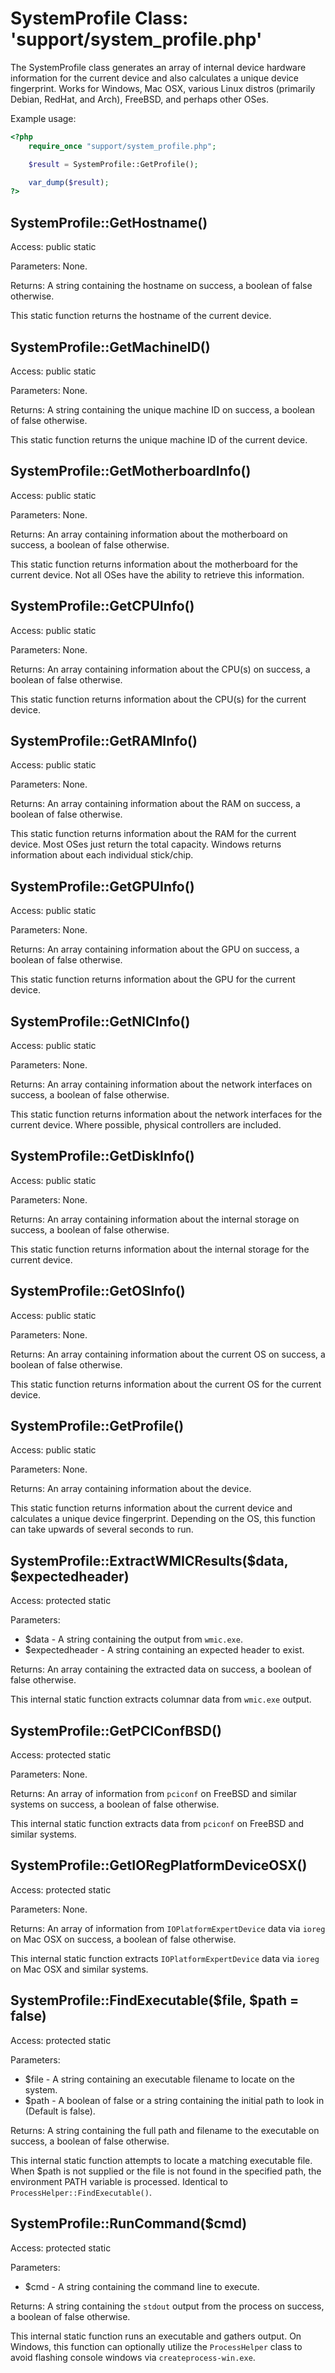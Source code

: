 SystemProfile Class:  'support/system_profile.php'
==================================================

The SystemProfile class generates an array of internal device hardware information for the current device and also calculates a unique device fingerprint.  Works for Windows, Mac OSX, various Linux distros (primarily Debian, RedHat, and Arch), FreeBSD, and perhaps other OSes.

Example usage:

```php
<?php
	require_once "support/system_profile.php";

	$result = SystemProfile::GetProfile();

	var_dump($result);
?>
```

SystemProfile::GetHostname()
----------------------------

Access:  public static

Parameters:  None.

Returns:  A string containing the hostname on success, a boolean of false otherwise.

This static function returns the hostname of the current device.

SystemProfile::GetMachineID()
-----------------------------

Access:  public static

Parameters:  None.

Returns:  A string containing the unique machine ID on success, a boolean of false otherwise.

This static function returns the unique machine ID of the current device.

SystemProfile::GetMotherboardInfo()
-----------------------------------

Access:  public static

Parameters:  None.

Returns:  An array containing information about the motherboard on success, a boolean of false otherwise.

This static function returns information about the motherboard for the current device.  Not all OSes have the ability to retrieve this information.

SystemProfile::GetCPUInfo()
---------------------------

Access:  public static

Parameters:  None.

Returns:  An array containing information about the CPU(s) on success, a boolean of false otherwise.

This static function returns information about the CPU(s) for the current device.

SystemProfile::GetRAMInfo()
---------------------------

Access:  public static

Parameters:  None.

Returns:  An array containing information about the RAM on success, a boolean of false otherwise.

This static function returns information about the RAM for the current device.  Most OSes just return the total capacity.  Windows returns information about each individual stick/chip.

SystemProfile::GetGPUInfo()
---------------------------

Access:  public static

Parameters:  None.

Returns:  An array containing information about the GPU on success, a boolean of false otherwise.

This static function returns information about the GPU for the current device.

SystemProfile::GetNICInfo()
---------------------------

Access:  public static

Parameters:  None.

Returns:  An array containing information about the network interfaces on success, a boolean of false otherwise.

This static function returns information about the network interfaces for the current device.  Where possible, physical controllers are included.

SystemProfile::GetDiskInfo()
----------------------------

Access:  public static

Parameters:  None.

Returns:  An array containing information about the internal storage on success, a boolean of false otherwise.

This static function returns information about the internal storage for the current device.

SystemProfile::GetOSInfo()
--------------------------

Access:  public static

Parameters:  None.

Returns:  An array containing information about the current OS on success, a boolean of false otherwise.

This static function returns information about the current OS for the current device.

SystemProfile::GetProfile()
---------------------------

Access:  public static

Parameters:  None.

Returns:  An array containing information about the device.

This static function returns information about the current device and calculates a unique device fingerprint.  Depending on the OS, this function can take upwards of several seconds to run.

SystemProfile::ExtractWMICResults($data, $expectedheader)
---------------------------------------------------------

Access:  protected static

Parameters:

* $data - A string containing the output from `wmic.exe`.
* $expectedheader - A string containing an expected header to exist.

Returns:  An array containing the extracted data on success, a boolean of false otherwise.

This internal static function extracts columnar data from `wmic.exe` output.

SystemProfile::GetPCIConfBSD()
------------------------------

Access:  protected static

Parameters:  None.

Returns:  An array of information from `pciconf` on FreeBSD and similar systems on success, a boolean of false otherwise.

This internal static function extracts data from `pciconf` on FreeBSD and similar systems.

SystemProfile::GetIORegPlatformDeviceOSX()
------------------------------------------

Access:  protected static

Parameters:  None.

Returns:  An array of information from `IOPlatformExpertDevice` data via `ioreg` on Mac OSX on success, a boolean of false otherwise.

This internal static function extracts `IOPlatformExpertDevice` data via `ioreg` on Mac OSX and similar systems.

SystemProfile::FindExecutable($file, $path = false)
---------------------------------------------------

Access:  protected static

Parameters:

* $file - A string containing an executable filename to locate on the system.
* $path - A boolean of false or a string containing the initial path to look in (Default is false).

Returns:  A string containing the full path and filename to the executable on success, a boolean of false otherwise.

This internal static function attempts to locate a matching executable file.  When $path is not supplied or the file is not found in the specified path, the environment PATH variable is processed.  Identical to `ProcessHelper::FindExecutable()`.

SystemProfile::RunCommand($cmd)
-------------------------------

Access:  protected static

Parameters:

* $cmd - A string containing the command line to execute.

Returns:  A string containing the `stdout` output from the process on success, a boolean of false otherwise.

This internal static function runs an executable and gathers output.  On Windows, this function can optionally utilize the `ProcessHelper` class to avoid flashing console windows via `createprocess-win.exe`.

